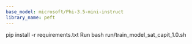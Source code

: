 ```yaml
---
base_model: microsoft/Phi-3.5-mini-instruct
library_name: peft
---
```

pip install -r requirements.txt
Run bash run/train_model_sat_capit_1.0.sh